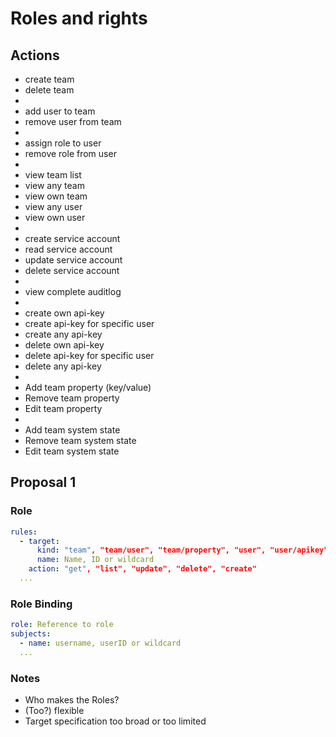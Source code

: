 Roles and rights
================

Actions
-------

- create team
- delete team
- 
- add user to team
- remove user from team
- 
- assign role to user
- remove role from user
- 
- view team list
- view any team
- view own team
- view any user
- view own user
- 
- create service account
- read service account
- update service account
- delete service account
- 
- view complete auditlog 
- 
- create own api-key
- create api-key for specific user
- create any api-key
- delete own api-key
- delete api-key for specific user
- delete any api-key
- 
- Add team property (key/value)
- Remove team property
- Edit team property
- 
- Add team system state
- Remove team system state
- Edit team system state

Proposal 1
----------

### Role

```yaml
rules:
  - target:
      kind: "team", "team/user", "team/property", "user", "user/apikey", "rolebinding"
      name: Name, ID or wildcard
    action: "get", "list", "update", "delete", "create"
  ...
```

### Role Binding

```yaml
role: Reference to role
subjects:
  - name: username, userID or wildcard
  ...
```

### Notes

- Who makes the Roles?
- (Too?) flexible
- Target specification too broad or too limited
